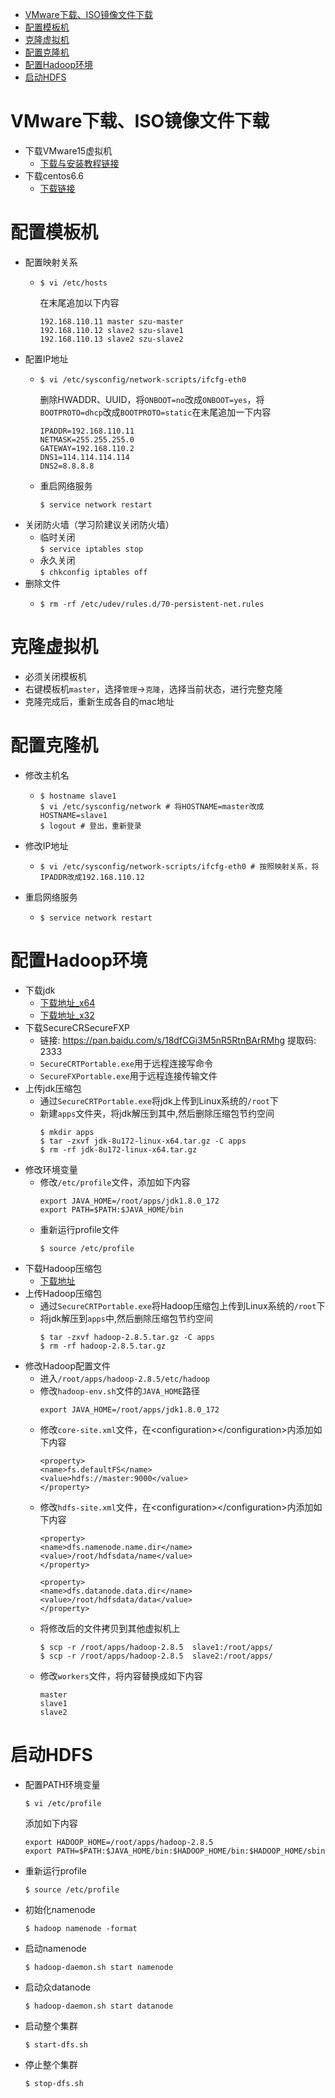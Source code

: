 <!-- TOC -->

- [VMware下载、ISO镜像文件下载](#vmware下载iso镜像文件下载)
- [配置模板机](#配置模板机)
- [克隆虚拟机](#克隆虚拟机)
- [配置克隆机](#配置克隆机)
- [配置Hadoop环境](#配置hadoop环境)
- [启动HDFS](#启动hdfs)

<!-- /TOC -->
# VMware下载、ISO镜像文件下载
+ 下载VMware15虚拟机  
    - [下载与安装教程链接](https://mp.weixin.qq.com/s/Rdj5AA7aVOzFDMnXeousWg)
+ 下载centos6.6  
    - [下载链接](http://archive.kernel.org/centos-vault/6.6/isos/x86_64/CentOS-6.6-x86_64-minimal.iso)
# 配置模板机
+ 配置映射关系  
    - ```shell
      $ vi /etc/hosts
      ```
      在末尾追加以下内容
      ```
      192.168.110.11 master szu-master
      192.168.110.12 slave2 szu-slave1
      192.168.110.13 slave2 szu-slave2
      ```
+ 配置IP地址
    - ```shell
      $ vi /etc/sysconfig/network-scripts/ifcfg-eth0
      ```
      删除HWADDR、UUID，将`ONBOOT=no`改成`ONBOOT=yes`，将`BOOTPROTO=dhcp`改成`BOOTPROTO=static`在末尾追加一下内容
      ```
      IPADDR=192.168.110.11
      NETMASK=255.255.255.0
      GATEWAY=192.168.110.2
      DNS1=114.114.114.114
      DNS2=8.8.8.8
      ```
    - 重启网络服务
      ```shell
      $ service network restart
      ```
+ 关闭防火墙（学习阶建议关闭防火墙）
    - 临时关闭  
      `$ service iptables stop`
    - 永久关闭  
      `$ chkconfig iptables off`
+ 删除文件
    - ```shell
      $ rm -rf /etc/udev/rules.d/70-persistent-net.rules
      ```
# 克隆虚拟机
+ 必须关闭模板机
+ 右键模板机`master`，选择`管理`->`克隆`，选择当前状态，进行完整克隆
+ 克隆完成后，重新生成各自的mac地址
# 配置克隆机
+ 修改主机名
    - ```shell
      $ hostname slave1
      $ vi /etc/sysconfig/network # 将HOSTNAME=master改成HOSTNAME=slave1
      $ logout # 登出，重新登录
      ```
+ 修改IP地址
    - ```shell
      $ vi /etc/sysconfig/network-scripts/ifcfg-eth0 # 按照映射关系，将IPADDR改成192.168.110.12
      ```
+ 重启网络服务
    - ```shell
      $ service network restart
      ```

# 配置Hadoop环境
+ 下载jdk
    - [下载地址_x64](https://repo.huaweicloud.com/java/jdk/8u172-b11/jdk-8u172-linux-x64.tar.gz "8u172_x64")
    - [下载地址_x32](https://repo.huaweicloud.com/java/jdk/8u172-b11/jdk-8u172-linux-i586.tar.gz "8u172_x32")
+ 下载SecureCRSecureFXP
    - 链接: https://pan.baidu.com/s/18dfCGi3M5nR5RtnBArRMhg 提取码: 2333
    - `SecureCRTPortable.exe`用于远程连接写命令
    - `SecureFXPortable.exe`用于远程连接传输文件
+ 上传jdk压缩包
    - 通过`SecureCRTPortable.exe`将jdk上传到Linux系统的`/root`下
    - 新建`apps`文件夹，将jdk解压到其中,然后删除压缩包节约空间
      ```shell
      $ mkdir apps
      $ tar -zxvf jdk-8u172-linux-x64.tar.gz -C apps
      $ rm -rf jdk-8u172-linux-x64.tar.gz
      ```
+ 修改环境变量
  - 修改`/etc/profile`文件，添加如下内容
    ```
    export JAVA_HOME=/root/apps/jdk1.8.0_172
    export PATH=$PATH:$JAVA_HOME/bin
    ```
  - 重新运行profile文件
    ```shell
    $ source /etc/profile
    ```
+ 下载Hadoop压缩包
  - [下载地址](https://mirrors.tuna.tsinghua.edu.cn/apache/hadoop/common/hadoop-2.8.5/hadoop-2.8.5.tar.gz "hadoop-2.8.5.tar.gz")
+ 上传Hadoop压缩包
  - 通过`SecureCRTPortable.exe`将Hadoop压缩包上传到Linux系统的`/root`下
  - 将jdk解压到`apps`中,然后删除压缩包节约空间
    ```shell
    $ tar -zxvf hadoop-2.8.5.tar.gz -C apps
    $ rm -rf hadoop-2.8.5.tar.gz
    ```
+ 修改Hadoop配置文件
  - 进入`/root/apps/hadoop-2.8.5/etc/hadoop`
  - 修改`hadoop-env.sh`文件的`JAVA_HOME`路径
    ```
    export JAVA_HOME=/root/apps/jdk1.8.0_172
    ```
  - 修改`core-site.xml`文件，在\<configuration>\</configuration>内添加如下内容
    ```
    <property>
    <name>fs.defaultFS</name>
    <value>hdfs://master:9000</value>
    </property>
    ```
  - 修改`hdfs-site.xml`文件，在\<configuration>\</configuration>内添加如下内容  
    ```
    <property>
    <name>dfs.namenode.name.dir</name>
    <value>/root/hdfsdata/name</value>
    </property>

    <property>
    <name>dfs.datanode.data.dir</name>
    <value>/root/hdfsdata/data</value>
    </property>

    ```
  - 将修改后的文件拷贝到其他虚拟机上
    ```shell
    $ scp -r /root/apps/hadoop-2.8.5  slave1:/root/apps/ 
    $ scp -r /root/apps/hadoop-2.8.5  slave2:/root/apps/ 
    ```
  - 修改`workers`文件，将内容替换成如下内容
    ```
    master
    slave1
    slave2
    ```
# 启动HDFS
+ 配置PATH环境变量
  ```shell
  $ vi /etc/profile
  ```
  添加如下内容
  ```
  export HADOOP_HOME=/root/apps/hadoop-2.8.5
  export PATH=$PATH:$JAVA_HOME/bin:$HADOOP_HOME/bin:$HADOOP_HOME/sbin
  ```
+ 重新运行profile
  ```shell
  $ source /etc/profile
  ```
+ 初始化namenode
  ```shell
  $ hadoop namenode -format
  ```
+ 启动namenode
  ```shell
  $ hadoop-daemon.sh start namenode
  ```
+ 启动众datanode
  ```shell
  $ hadoop-daemon.sh start datanode
  ```
+ 启动整个集群
  ```shell
  $ start-dfs.sh
  ```
+ 停止整个集群
  ```shell
  $ stop-dfs.sh
  ```